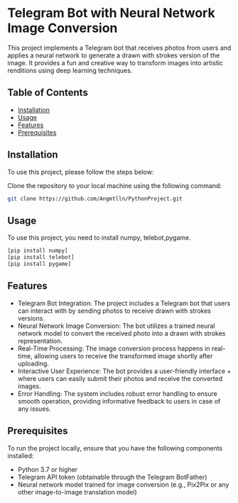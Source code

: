 # Telegram Bot with Neural Network Image Conversion

This project implements a Telegram bot that receives photos from users and applies a neural network to generate a drawn with strokes version of the image. It provides a fun and creative way to transform images into artistic renditions using deep learning techniques.

## Table of Contents
- [Installation](#installation)
- [Usage](#usage)
- [Features](#features)
- [Prerequisites](#prerequisites)



## Installation

To use this project, please follow the steps below:

 Clone the repository to your local machine using the following command:

   ```bash
   git clone https://github.com/Angmtlln/PythonProject.git
   ```



## Usage

To use this project, you need to install numpy, telebot,pygame. 


   ```bash
   [pip install numpy]
   [pip install telebot]
   [pip install pygame]
   ```



## Features

+ Telegram Bot Integration: The project includes a Telegram bot that users can interact with by sending photos to receive drawn with strokes versions.
+ Neural Network Image Conversion: The bot utilizes a trained neural network model to convert the received photo into a drawn with strokes representation.
+ Real-Time Processing: The image conversion process happens in real-time, allowing users to receive the transformed image shortly after uploading.
+ Interactive User Experience: The bot provides a user-friendly interface + where users can easily submit their photos and receive the converted images.
+ Error Handling: The system includes robust error handling to ensure smooth operation, providing informative feedback to users in case of any issues.
  
## Prerequisites

To run the project locally, ensure that you have the following components installed:

+ Python 3.7 or higher
+ Telegram API token (obtainable through the Telegram BotFather)
+ Neural network model trained for image conversion (e.g., Pix2Pix or any other image-to-image translation model)


